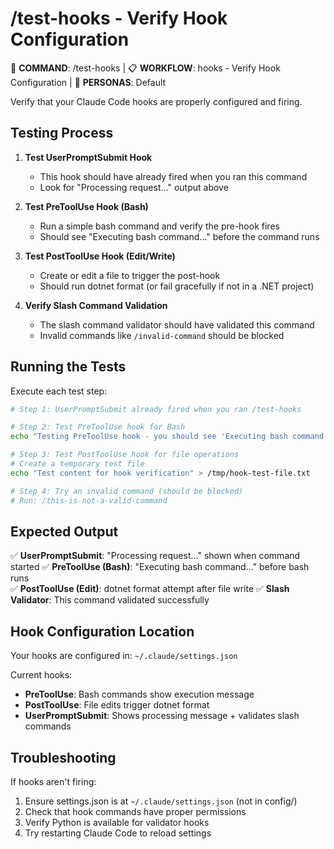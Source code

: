 # /test-hooks - Verify Hook Configuration

🎯 **COMMAND**: /test-hooks | 📋 **WORKFLOW**: hooks - Verify Hook Configuration | 👤 **PERSONAS**: Default

Verify that your Claude Code hooks are properly configured and firing.

## Testing Process

1. **Test UserPromptSubmit Hook**
   - This hook should have already fired when you ran this command
   - Look for "Processing request..." output above

2. **Test PreToolUse Hook (Bash)**
   - Run a simple bash command and verify the pre-hook fires
   - Should see "Executing bash command..." before the command runs

3. **Test PostToolUse Hook (Edit/Write)**
   - Create or edit a file to trigger the post-hook
   - Should run dotnet format (or fail gracefully if not in a .NET project)

4. **Verify Slash Command Validation**
   - The slash command validator should have validated this command
   - Invalid commands like `/invalid-command` should be blocked

## Running the Tests

Execute each test step:

```bash
# Step 1: UserPromptSubmit already fired when you ran /test-hooks

# Step 2: Test PreToolUse hook for Bash
echo "Testing PreToolUse hook - you should see 'Executing bash command...' above this"

# Step 3: Test PostToolUse hook for file operations
# Create a temporary test file
echo "Test content for hook verification" > /tmp/hook-test-file.txt

# Step 4: Try an invalid command (should be blocked)
# Run: /this-is-not-a-valid-command
```

## Expected Output

✅ **UserPromptSubmit**: "Processing request..." shown when command started
✅ **PreToolUse (Bash)**: "Executing bash command..." before bash runs  
✅ **PostToolUse (Edit)**: dotnet format attempt after file write
✅ **Slash Validator**: This command validated successfully

## Hook Configuration Location

Your hooks are configured in: `~/.claude/settings.json`

Current hooks:
- **PreToolUse**: Bash commands show execution message
- **PostToolUse**: File edits trigger dotnet format
- **UserPromptSubmit**: Shows processing message + validates slash commands

## Troubleshooting

If hooks aren't firing:
1. Ensure settings.json is at `~/.claude/settings.json` (not in config/)
2. Check that hook commands have proper permissions
3. Verify Python is available for validator hooks
4. Try restarting Claude Code to reload settings